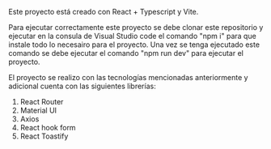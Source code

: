 Este proyecto está creado con React + Typescript y Vite.

Para ejecutar correctamente este proyecto se debe clonar este repositorio y ejecutar en la consula de Visual Studio code el comando "npm i" para que instale todo lo necesairo para el proyecto.
Una vez se tenga ejecutado este comando se debe ejecutar el comando "npm run dev" para ejecutar el proyecto.

El proyecto se realizo con las tecnologías mencionadas anteriormente y adicional cuenta con las siguientes librerías:
1. React Router
2. Material UI
3. Axios
4. React hook form
5. React Toastify

